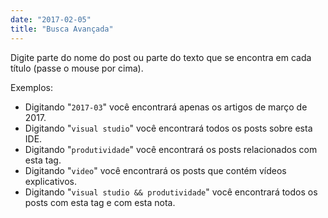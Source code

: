 ```yaml
---
date: "2017-02-05"
title: "Busca Avançada"
---
```

Digite parte do nome do post ou parte do texto que se encontra em cada título (passe o mouse por cima).

Exemplos:

 - Digitando "```2017-03```" você encontrará apenas os artigos de março de 2017.
 - Digitando "```visual studio```" você encontrará todos os posts sobre esta IDE.
 - Digitando "```produtividade```" você encontrará os posts relacionados com esta tag.
 - Digitando "```video```" você encontrará os posts que contém vídeos explicativos.
 - Digitando "```visual studio && produtividade```" você encontrará todos os posts com esta tag e com esta nota.

